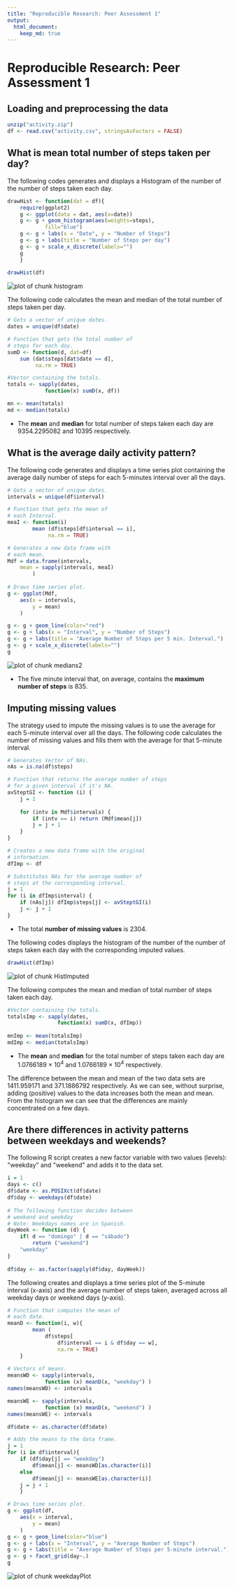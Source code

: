 ```yaml
---
title: "Reproducible Research: Peer Assessment 1"
output: 
  html_document:
    keep_md: true
---
```


# Reproducible Research: Peer Assessment 1


## Loading and preprocessing the data


```r
unzip("activity.zip")
df <- read.csv("activity.csv", stringsAsFactors = FALSE)
```

## What is mean total number of steps taken per day?

The following codes generates and displays a Histogram 
of the number of the number of steps taken each day.

 

```r
drawHist <- function(dat = df){
	require(ggplot2)    
	g <- ggplot(data = dat, aes(x=date)) 
	g <- g + geom_histogram(aes(weights=steps),
			fill="blue")
	g <- g + labs(x = "Date", y = "Number of Steps")
	g <- g + labs(title = "Number of Steps per day")
	g <- g + scale_x_discrete(labels="")
	g
	}
	
drawHist(df)
```

![plot of chunk histogram](figure/histogram-1.png) 

The following code calculates the mean and median of
the total number of steps taken per day.


```r
# Gets a vector of unique dates.
dates = unique(df$date)

# Function that gets the total number of
# steps for each day.
sumD <- function(d, dat=df)
	sum (dat$steps[dat$date == d],
		 na.rm = TRUE)

#Vector containing the totals.
totals <- sapply(dates, 
			function(x) sumD(x, df))

mn <- mean(totals)
md <- median(totals)
```

* The **mean** and **median** for total number of steps taken each day are
 9354.2295082 and 10395 respectively.  
 

## What is the average daily activity pattern?

The following code generates and displays a time series 
plot containing the average daily number of steps
for each 5-minutes interval over all the days.



```r
# Gets a vector of unique dates.
intervals = unique(df$interval)

# Function that gets the mean of
# each Interval.
meaI <- function(i) 
		mean (df$steps[df$interval == i],
			 na.rm = TRUE)

# Generates a new data frame with
# each mean.
Mdf = data.frame(intervals,
	mean = sapply(intervals, meaI)
		)
		
# Draws time series plot.
g <- ggplot(Mdf,
	aes(x = intervals,
		y = mean)
	)

g <- g + geom_line(color="red")
g <- g + labs(x = "Interval", y = "Number of Steps")
g <- g + labs(title = "Average Number of Steps per 5 min. Interval.")
g <- g + scale_x_discrete(labels="")
g
```

![plot of chunk medians2](figure/medians2-1.png) 

* The five minute interval that, on average, contains the **maximum number
of steps** is 835.

## Imputing missing values

The strategy used to impute the missing values is to use the average for
each 5-minute interval over all the days. The following code calculates 
the number of missing values and fills them with the average for that 
5-minute interval.


```r
# Generates Vector of NAs.
nAs = is.na(df$steps)

# Function that returns the average number of steps
# for a given interval if it's NA.
avSteptGI <- function (i) {
	j = 1
	
	for (intv in Mdf$intervals) {
		if (intv == i) return (Mdf$mean[j])
		j = j + 1
	}
}

# Creates a new data frame with the original
# information.
dfImp <- df

# Substitutes NAs for the average number of 
# steps at the corresponding interval.
j = 1
for (i in dfImp$interval) {
	if (nAs[j]) dfImp$steps[j] <- avSteptGI(i)
	j <- j + 1
}
```
* The total **number of missing values** is 2304.  

The following codes displays the histogram of the number of the number of steps taken each day
 with the corresponding imputed values.
 

```r
drawHist(dfImp)
```

![plot of chunk HistImputed](figure/HistImputed-1.png) 

The following computes the mean and median of
total number of steps taken each day.    
 

```r
#Vector containing the totals.
totalsImp <- sapply(dates, 
				function(x) sumD(x, dfImp))
				
mnImp <- mean(totalsImp)
mdImp <- median(totalsImp)
```

* The **mean** and **median** for the total number of steps taken each day are
 1.0766189 &times; 10<sup>4</sup> and 1.0766189 &times; 10<sup>4</sup> respectively.  
 
The difference between the mean and mean of the two data sets are 
1411.959171 and 371.1886792 respectively. As we can see, without surprise,
 adding (positive) values to the data increases both the mean and mean.
 From the histogram we can see that the differences are mainly concentrated 
 on a few days.  

## Are there differences in activity patterns between weekdays and weekends?

The following R script creates a new factor variable with two values (levels): 
"weekday" and "weekend" and adds it to the data set.


```r
i = 1
days <- c()
df$date <- as.POSIXct(df$date) 
df$day <- weekdays(df$date)
	
# The following function decides between 
# weekend and weekday 
# Note: Weekdays names are in Spanish.
dayWeek <- function (d) {
	if( d == "domingo" | d == "sábado") 
		return ("weekend")
	"weekday"
}
	
df$day <- as.factor(sapply(df$day, dayWeek))
```

The following creates and displays a time series plot 
 of the 5-minute interval (x-axis) and the average number 
of steps taken, averaged across all weekday days or weekend days (y-axis).  


```r
# Function that computes the mean of
# each date.
meanD <- function(i, w){
		mean (
			df$steps[
				df$interval == i & df$day == w],
				na.rm = TRUE)
	}
	
# Vectors of means.
meansWD <- sapply(intervals, 
			function (x) meanD(x, "weekday") )
names(meansWD) <- intervals

meansWE <- sapply(intervals, 
			function (x) meanD(x, "weekend") )
names(meansWE) <- intervals

df$date <- as.character(df$date)

# Adds the means to the data frame.
j = 1
for (i in df$interval){
	if (df$day[j] == "weekday")
		df$mean[j] <- meansWD[as.character(i)]
	else
		df$mean[j] <- meansWE[as.character(i)]
	j = j + 1
	}

# Draws time series plot.
g <- ggplot(df,
	aes(x = interval,
		y = mean)
	)
g <- g + geom_line(color="blue")
g <- g + labs(x = "Interval", y = "Average Number of Steps")
g <- g + labs(title = "Average Number of Steps per 5-minute interval.")
g <- g + facet_grid(day~.)
g
```

![plot of chunk weekdayPlot](figure/weekdayPlot-1.png) 
